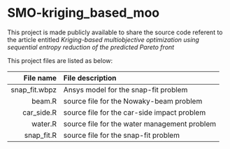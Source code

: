 # SMO-kriging_based_moo
This project is made publicly available to share the source code referent to the article entitled *Kriging-based multiobjective optimization using sequential entropy reduction of the predicted Pareto front*

This project files are listed as below:

|File name|File description|
|--------:|:---------------|
snap_fit.wbpz |Ansys model for the snap-fit problem
beam.R        |source file for the Nowaky-beam problem
car_side.R    |source file for the car-side impact problem
water.R       |source file for the water management problem
snap_fit.R    |source file for the snap-fit problem
